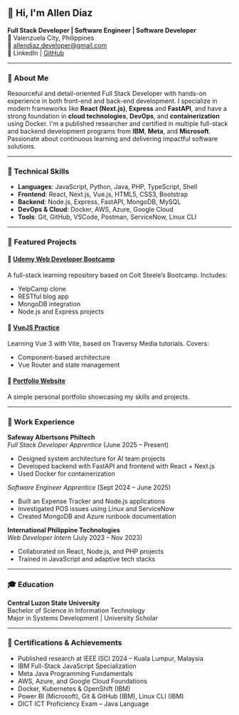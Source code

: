 ## 👋 Hi, I'm Allen Diaz

**Full Stack Developer | Software Engineer | Software Developer**  
📍 Valenzuela City, Philippines  
📧 allendiaz.developer@gmail.com  
🔗 LinkedIn | [GitHub](https://github.com/AllenDiaz/vuejs)

---

### 🚀 About Me

Resourceful and detail-oriented Full Stack Developer with hands-on experience in both front-end and back-end development. I specialize in modern frameworks like **React (Next.js)**, **Express** and **FastAPI**, and have a strong foundation in **cloud technologies**, **DevOps**, and **containerization** using Docker. I'm a published researcher and certified in multiple full-stack and backend development programs from **IBM**, **Meta**, and **Microsoft**. Passionate about continuous learning and delivering impactful software solutions.

---

### 🧠 Technical Skills

- **Languages**: JavaScript, Python, Java, PHP, TypeScript, Shell
- **Frontend**: React, Next.js, Vue.js, HTML5, CSS3, Bootstrap
- **Backend**: Node.js, Express, FastAPI, MongoDB, MySQL
- **DevOps & Cloud**: Docker, AWS, Azure, Google Cloud
- **Tools**: Git, GitHub, VSCode, Postman, ServiceNow, Linux CLI

---

### 📂 Featured Projects

#### 🔹 [Udemy Web Developer Bootcamp](https://github.com/AllenDiaz/Udemy-Web-Developer-Bootcamp)
A full-stack learning repository based on Colt Steele’s Bootcamp. Includes:
- YelpCamp clone
- RESTful blog app
- MongoDB integration
- Node.js and Express projects

#### 🔹 [VueJS Practice](https://github.com/AllenDiaz/vuejs)
Learning Vue 3 with Vite, based on Traversy Media tutorials. Covers:
- Component-based architecture
- Vue Router and state management

#### 🔹 [Portfolio Website](https://github.com/AllenDiaz/Porfolio)
A simple personal portfolio showcasing my skills and projects.

---

### 🏢 Work Experience

**Safeway Albertsons Philtech**  
*Full Stack Developer Apprentice* (June 2025 – Present)  
- Designed system architecture for AI team projects  
- Developed backend with FastAPI and frontend with React + Next.js  
- Used Docker for containerization

*Software Engineer Apprentice* (Sept 2024 – June 2025)  
- Built an Expense Tracker and Node.js applications  
- Investigated POS issues using Linux and ServiceNow  
- Created MongoDB and Azure runbook documentation

**International Philippine Technologies**  
*Web Developer Intern* (July 2023 – Nov 2023)  
- Collaborated on React, Node.js, and PHP projects  
- Trained in JavaScript and adaptive tech stacks

---

### 🎓 Education

**Central Luzon State University**  
Bachelor of Science in Information Technology  
Major in Systems Development | University Scholar

---

### 🏅 Certifications & Achievements

- Published research at IEEE ISCI 2024 – Kuala Lumpur, Malaysia  
- IBM Full-Stack JavaScript Specialization  
- Meta Java Programming Fundamentals  
- AWS, Azure, and Google Cloud Foundations  
- Docker, Kubernetes & OpenShift (IBM)  
- Power BI (Microsoft), Git & GitHub (IBM), Linux CLI (IBM)  
- DICT ICT Proficiency Exam – Java Language
